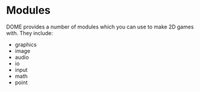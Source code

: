 Modules
============

DOME provides a number of modules which you can use to make 2D games with. They include:

* graphics
* image
* audio
* io
* input
* math
* point
